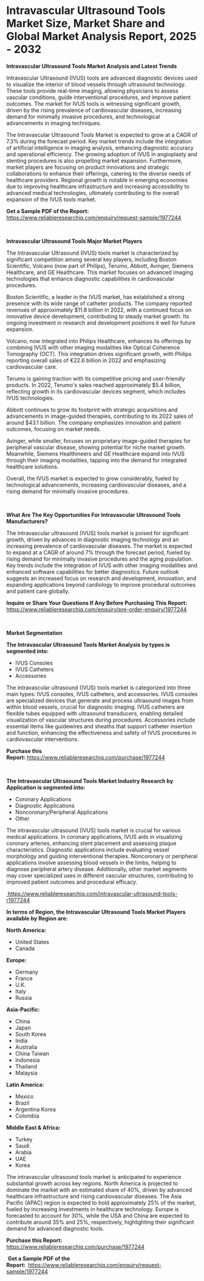 <p><h1>Intravascular Ultrasound Tools Market Size, Market Share and Global Market Analysis Report, 2025 - 2032</h1></p><p><strong>Intravascular Ultrasound Tools Market Analysis and Latest Trends</strong></p>
<p><p>Intravascular Ultrasound (IVUS) tools are advanced diagnostic devices used to visualize the interior of blood vessels through ultrasound technology. These tools provide real-time imaging, allowing physicians to assess vascular conditions, guide interventional procedures, and improve patient outcomes. The market for IVUS tools is witnessing significant growth, driven by the rising prevalence of cardiovascular diseases, increasing demand for minimally invasive procedures, and technological advancements in imaging techniques.</p><p>The Intravascular Ultrasound Tools Market is expected to grow at a CAGR of 7.3% during the forecast period. Key market trends include the integration of artificial intelligence in imaging analysis, enhancing diagnostic accuracy and operational efficiency. The growing adoption of IVUS in angioplasty and stenting procedures is also propelling market expansion. Furthermore, market players are focusing on product innovations and strategic collaborations to enhance their offerings, catering to the diverse needs of healthcare providers. Regional growth is notable in emerging economies due to improving healthcare infrastructure and increasing accessibility to advanced medical technologies, ultimately contributing to the overall expansion of the IVUS tools market.</p></p>
<p><strong>Get a Sample PDF of the Report:&nbsp;</strong> <a href="https://www.reliableresearchiq.com/enquiry/request-sample/1977244?utm_campaign=2288&utm_medium=2&utm_source=Github&utm_content=ia&utm_term=16042025&utm_id=intravascular-ultrasound-tools">https://www.reliableresearchiq.com/enquiry/request-sample/1977244</a></p>
<p>&nbsp;</p>
<p><strong>Intravascular Ultrasound Tools Major Market Players</strong></p>
<p><p>The Intravascular Ultrasound (IVUS) tools market is characterized by significant competition among several key players, including Boston Scientific, Volcano (now part of Philips), Terumo, Abbott, Avinger, Siemens Healthcare, and GE Healthcare. This market focuses on advanced imaging technologies that enhance diagnostic capabilities in cardiovascular procedures.</p><p>Boston Scientific, a leader in the IVUS market, has established a strong presence with its wide range of catheter products. The company reported revenues of approximately $11.8 billion in 2022, with a continued focus on innovative device development, contributing to steady market growth. Its ongoing investment in research and development positions it well for future expansion.</p><p>Volcano, now integrated into Philips Healthcare, enhances its offerings by combining IVUS with other imaging modalities like Optical Coherence Tomography (OCT). This integration drives significant growth, with Philips reporting overall sales of €22.6 billion in 2022 and emphasizing cardiovascular care.</p><p>Terumo is gaining traction with its competitive pricing and user-friendly products. In 2022, Terumo's sales reached approximately $5.4 billion, reflecting growth in its cardiovascular devices segment, which includes IVUS technologies.</p><p>Abbott continues to grow its footprint with strategic acquisitions and advancements in image-guided therapies, contributing to its 2022 sales of around $43.1 billion. The company emphasizes innovation and patient outcomes, focusing on market needs.</p><p>Avinger, while smaller, focuses on proprietary image-guided therapies for peripheral vascular disease, showing potential for niche market growth. Meanwhile, Siemens Healthineers and GE Healthcare expand into IVUS through their imaging modalities, tapping into the demand for integrated healthcare solutions. </p><p>Overall, the IVUS market is expected to grow considerably, fueled by technological advancements, increasing cardiovascular diseases, and a rising demand for minimally invasive procedures.</p></p>
<p>&nbsp;</p>
<p><strong>What Are The Key Opportunities For Intravascular Ultrasound Tools Manufacturers?</strong></p>
<p><p>The intravascular ultrasound (IVUS) tools market is poised for significant growth, driven by advances in diagnostic imaging technology and an increasing prevalence of cardiovascular diseases. The market is expected to expand at a CAGR of around 7% through the forecast period, fueled by rising demand for minimally invasive procedures and the aging population. Key trends include the integration of IVUS with other imaging modalities and enhanced software capabilities for better diagnostics. Future outlook suggests an increased focus on research and development, innovation, and expanding applications beyond cardiology to improve procedural outcomes and patient care globally.</p></p>
<p><strong>Inquire or Share Your Questions If Any Before Purchasing This Report:</strong> <a href="https://www.reliableresearchiq.com/enquiry/pre-order-enquiry/1977244?utm_campaign=2288&utm_medium=2&utm_source=Github&utm_content=ia&utm_term=16042025&utm_id=intravascular-ultrasound-tools">https://www.reliableresearchiq.com/enquiry/pre-order-enquiry/1977244</a></p>
<p>&nbsp;</p>
<p><strong>Market Segmentation</strong></p>
<p><strong>The Intravascular Ultrasound Tools Market Analysis by types is segmented into:</strong></p>
<p><ul><li>IVUS Consoles</li><li>IVUS Catheters</li><li>Accessories</li></ul></p>
<p><p>The intravascular ultrasound (IVUS) tools market is categorized into three main types: IVUS consoles, IVUS catheters, and accessories. IVUS consoles are specialized devices that generate and process ultrasound images from within blood vessels, crucial for diagnostic imaging. IVUS catheters are flexible tubes equipped with ultrasound transducers, enabling detailed visualization of vascular structures during procedures. Accessories include essential items like guidewires and sheaths that support catheter insertion and function, enhancing the effectiveness and safety of IVUS procedures in cardiovascular interventions.</p></p>
<p><strong>Purchase this Report:&nbsp;</strong><a href="https://www.reliableresearchiq.com/purchase/1977244?utm_campaign=2288&utm_medium=2&utm_source=Github&utm_content=ia&utm_term=16042025&utm_id=intravascular-ultrasound-tools">https://www.reliableresearchiq.com/purchase/1977244</a></p>
<p>&nbsp;</p>
<p><strong>The Intravascular Ultrasound Tools Market Industry Research by Application is segmented into:</strong></p>
<p><ul><li>Coronary Applications</li><li>Diagnostic Applications</li><li>Noncoronary/Peripheral Applications</li><li>Other</li></ul></p>
<p><p>The intravascular ultrasound (IVUS) tools market is crucial for various medical applications. In coronary applications, IVUS aids in visualizing coronary arteries, enhancing stent placement and assessing plaque characteristics. Diagnostic applications include evaluating vessel morphology and guiding interventional therapies. Noncoronary or peripheral applications involve assessing blood vessels in the limbs, helping to diagnose peripheral artery disease. Additionally, other market segments may cover specialized uses in different vascular structures, contributing to improved patient outcomes and procedural efficacy.</p></p>
<p><a href="https://www.reliableresearchiq.com/intravascular-ultrasound-tools-r1977244?utm_campaign=2288&utm_medium=2&utm_source=Github&utm_content=ia&utm_term=16042025&utm_id=intravascular-ultrasound-tools">&nbsp;https://www.reliableresearchiq.com/intravascular-ultrasound-tools-r1977244</a></p>
<p><strong>In terms of Region, the Intravascular Ultrasound Tools Market Players available by Region are:</strong></p>
<p>
    <p> <strong> North America: </strong>
        <ul>
            <li>United States</li>
            <li>Canada</li>
        </ul>
        </p> 
    <p> <strong> Europe: </strong>
        <ul>
            <li>Germany</li>
            <li>France</li>
            <li>U.K.</li>
            <li>Italy</li>
            <li>Russia</li>
        </ul>
        </p> 
    <p> <strong> Asia-Pacific: </strong>
        <ul>
            <li>China</li>
            <li>Japan</li>
            <li>South Korea</li>
            <li>India</li>
            <li>Australia</li>
            <li>China Taiwan</li>
            <li>Indonesia</li>
            <li>Thailand</li>
            <li>Malaysia</li>
        </ul>
        </p> 
    <p> <strong> Latin America: </strong>
        <ul>
            <li>Mexico</li>
            <li>Brazil</li>
            <li>Argentina Korea</li>
            <li>Colombia</li>
        </ul>
        </p> 
    <p> <strong> Middle East & Africa: </strong>
        <ul>
            <li>Turkey</li>
            <li>Saudi</li>
            <li>Arabia</li>
            <li>UAE</li>
            <li>Korea</li>
        </ul>
    </p>
    </p>
<p><p>The intravascular ultrasound tools market is anticipated to experience substantial growth across key regions. North America is projected to dominate the market with an estimated share of 40%, driven by advanced healthcare infrastructure and rising cardiovascular diseases. The Asia Pacific (APAC) region is expected to hold approximately 25% of the market, fueled by increasing investments in healthcare technology. Europe is forecasted to account for 30%, while the USA and China are expected to contribute around 35% and 25%, respectively, highlighting their significant demand for advanced diagnostic tools.</p></p>
<p><strong>Purchase this Report: </strong><a href="https://www.reliableresearchiq.com/purchase/1977244?utm_campaign=2288&utm_medium=2&utm_source=Github&utm_content=ia&utm_term=16042025&utm_id=intravascular-ultrasound-tools">https://www.reliableresearchiq.com/purchase/1977244</a></p>
<p>&nbsp;<strong>Get a Sample PDF of the Report:&nbsp;&nbsp;</strong><a href="https://www.reliableresearchiq.com/enquiry/request-sample/1977244?utm_campaign=2288&utm_medium=2&utm_source=Github&utm_content=ia&utm_term=16042025&utm_id=intravascular-ultrasound-tools">https://www.reliableresearchiq.com/enquiry/request-sample/1977244</a></p>
<p><strong></strong></p>
<p><p></p><p></p><p></p></p>